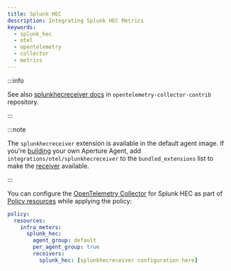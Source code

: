 ```yaml
---
title: Splunk HEC
description: Integrating Splunk HEC Metrics
keywords:
  - splunk_hec
  - otel
  - opentelemetry
  - collector
  - metrics
---
```


:::info

See also [splunkhecreceiver docs][receiver] in `opentelemetry-collector-contrib`
repository.

:::

:::note

The `splunkhecreceiver` extension is available in the default agent image. If
you're [building][build] your own Aperture Agent, add
`integrations/otel/splunkhecreceiver` to the `bundled_extensions` list to make
the [receiver][receiver] available.

:::

You can configure the [OpenTelemetry Collector][opentelemetry-collector] for
Splunk HEC as part of [Policy resources][policy-resources] while applying the
policy:

```yaml
policy:
  resources:
    infra_meters:
      splunk_hec:
        agent_group: default
        per_agent_group: true
        receivers:
          splunk_hec: [splunkhecreceiver configuration here]
```

[build]: /reference/aperturectl/build/agent/agent.md
[receiver]:
  https://github.com/open-telemetry/opentelemetry-collector-contrib/tree/main/receiver/splunkhecreceiver
[opentelemetry-collector]: /reference/configuration/spec.md#telemetry-collector
[policy-resources]: /reference/configuration/spec.md#resources
